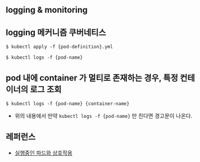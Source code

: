 ## logging & monitoring

## logging 메커니즘 쿠버네티스
```
$ kubectl apply -f {pod-definition}.yml

$ kubectl logs -f {pod-name}
```

## pod 내에 container 가 멀티로 존재하는 경우, 특정 컨테이너의 로그 조회
```
$ kubectl logs -f {pod-name} {container-name}
```
* 위의 내용에서 만약 `kubectl logs -f {pod-name}` 만 친다면 경고문이 나온다.

## 레퍼런스
* [실행중인 파드와 상호작용](https://kubernetes.io/ko/docs/reference/kubectl/cheatsheet/#%EC%8B%A4%ED%96%89-%EC%A4%91%EC%9D%B8-%ED%8C%8C%EB%93%9C%EC%99%80-%EC%83%81%ED%98%B8-%EC%9E%91%EC%9A%A9)